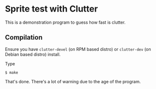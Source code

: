 # Sprite test with Clutter

This is a demonstration program to guess how fast is clutter. 


## Compilation

Ensure you have `clutter-devel` (on RPM based distro) or `clutter-dev` (on Debian based distro) install.

Type

    $ make 


That's done.
There's a lot of warning due to the age of the program. 




